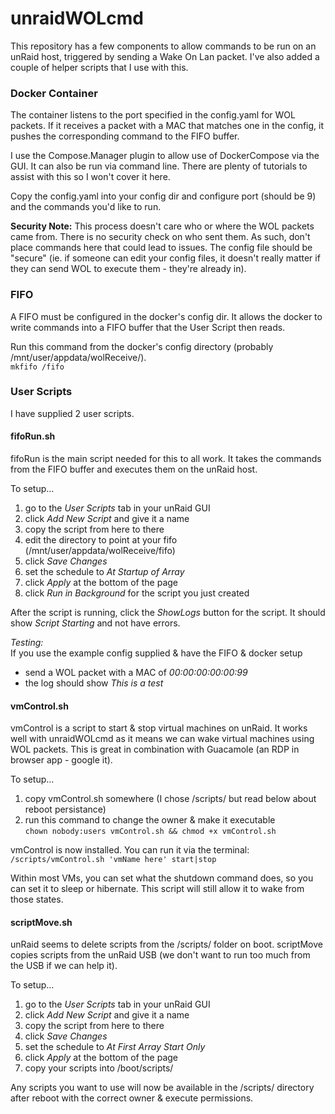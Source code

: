 # unraidWOLcmd

This repository has a few components to allow commands to be run on an unRaid host, triggered by sending a Wake On Lan packet.  I've also added a couple of helper scripts that I use with this.

### Docker Container

The container listens to the port specified in the config.yaml for WOL packets.  If it receives a packet with a MAC that matches one in the config, it pushes the corresponding command to the FIFO buffer.

I use the Compose.Manager plugin to allow use of DockerCompose via the GUI.  It can also be run via command line.  There are plenty of tutorials to assist with this so I won't cover it here.

Copy the config.yaml into your config dir and configure port (should be 9) and the commands you'd like to run.

**Security Note:** This process doesn't care who or where the WOL packets came from.  There is no security check on who sent them.  As such, don't place commands here that could lead to issues.  The config file should be "secure" (ie. if someone can edit your config files, it doesn't really matter if they can send WOL to execute them - they're already in).


### FIFO

A FIFO must be configured in the docker's config dir.  It allows the docker to write commands into a FIFO buffer that the User Script then reads.

Run this command from the docker's config directory (probably /mnt/user/appdata/wolReceive/).  
`mkfifo /fifo`


### User Scripts

I have supplied 2 user scripts.

#### fifoRun.sh
fifoRun is the main script needed for this to all work.  It takes the commands from the FIFO buffer and executes them on the unRaid host.

To setup...  
1. go to the *User Scripts* tab in your unRaid GUI
2. click *Add New Script* and give it a name
3. copy the script from here to there
4. edit the directory to point at your fifo (/mnt/user/appdata/wolReceive/fifo)
5. click *Save Changes*
6. set the schedule to *At Startup of Array*
7. click *Apply* at the bottom of the page
8. click *Run in Background* for the script you just created

After the script is running, click the *ShowLogs* button for the script.  It should show *Script Starting* and not have errors.

*Testing:*  
If you use the example config supplied & have the FIFO & docker setup  
- send a WOL packet with a MAC of *00:00:00:00:00:99*
- the log should show *This is a test*

#### vmControl.sh
vmControl is a script to start & stop virtual machines on unRaid.  It works well with unraidWOLcmd as it means we can wake virtual machines using WOL packets.  This is great in combination with Guacamole (an RDP in browser app - google it).

To setup...  
1. copy vmControl.sh somewhere (I chose /scripts/ but read below about reboot persistance)
2. run this command to change the owner & make it executable  
`chown nobody:users vmControl.sh && chmod +x vmControl.sh`

vmControl is now installed.  You can run it via the terminal:  
`/scripts/vmControl.sh 'vmName here' start|stop`

Within most VMs, you can set what the shutdown command does, so you can set it to sleep or hibernate.  This script will still allow it to wake from those states.

#### scriptMove.sh
unRaid seems to delete scripts from the /scripts/ folder on boot.  scriptMove copies scripts from the unRaid USB (we don't want to run too much from the USB if we can help it).

To setup...  
1. go to the *User Scripts* tab in your unRaid GUI
2. click *Add New Script* and give it a name
3. copy the script from here to there
5. click *Save Changes*
6. set the schedule to *At First Array Start Only*
7. click *Apply* at the bottom of the page
8. copy your scripts into /boot/scripts/

Any scripts you want to use will now be available in the /scripts/ directory after reboot with the correct owner & execute permissions.
